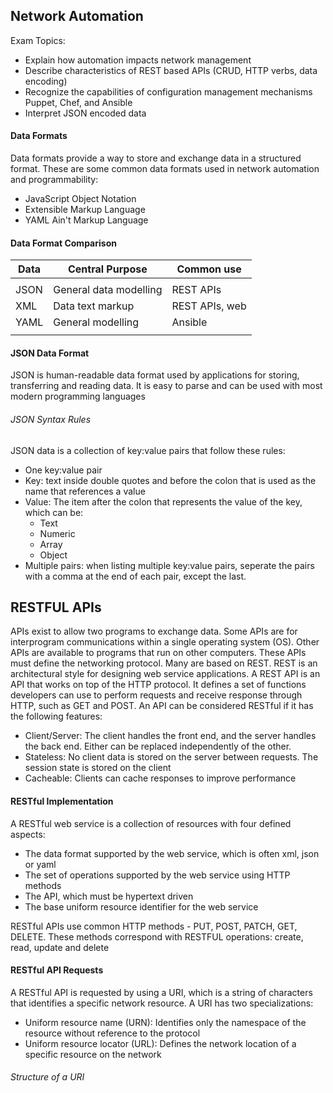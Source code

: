 ## Network Automation 

Exam Topics:

- Explain how automation impacts network management
- Describe characteristics of REST based APIs (CRUD, HTTP verbs, data encoding)
- Recognize the capabilities of configuration management mechanisms Puppet, Chef, and Ansible
- Interpret JSON encoded data

#### Data Formats

Data formats provide a way to store and exchange data in a structured format. These are some common data formats used in network automation and programmability:

* JavaScript Object Notation
* Extensible Markup Language
* YAML Ain't Markup Language

#### Data Format Comparison

| Data | Central Purpose        | Common use     |
|------|------------------------|----------------|
|      |                        |                |
| JSON | General data modelling | REST APIs      |
| XML  | Data text markup       | REST APIs, web |
| YAML | General modelling      | Ansible        |
|      |                        |                |

#### JSON Data Format 

JSON is human-readable data format used by applications for storing, transferring and reading data. It is easy to parse and can be used with most modern programming languages

###### JSON Syntax Rules 

JSON data is a collection of key:value pairs that follow these rules:

- One key:value pair
- Key: text inside double quotes and before the colon that is used as the name that references a value
- Value: The item after the colon that represents the value of the key, which can be:
    * Text
    * Numeric
    * Array
    * Object
- Multiple pairs: when listing multiple key:value pairs, seperate the pairs with a comma at the end of each pair, except the last.

## RESTFUL APIs 

APIs exist to allow two programs to exchange data. Some APIs are for interprogram communications within a single operating system (OS). Other APIs are available to programs that run on other computers. These APIs must define the networking protocol. Many are based on REST. REST is an architectural style for designing web service applications. A REST API is an API that works on top of the HTTP protocol. It defines a set of functions developers can use to perform requests and receive response through HTTP, such as GET and POST. An API can be considered RESTful if it has the following features:

* Client/Server: The client handles the front end, and the server handles the back end. Either can be replaced independently of the other.
* Stateless: No client data is stored on the server between requests. The session state is stored on the client
* Cacheable: Clients can cache responses to improve performance

#### RESTful Implementation

A RESTful web service is a collection of resources with four defined aspects:

- The data format supported by the web service, which is often xml, json or yaml
- The set of operations supported by the web service using HTTP methods
- The API, which must be hypertext driven
- The base uniform resource identifier for the web service

RESTful APIs use common HTTP methods - PUT, POST, PATCH, GET, DELETE. These methods correspond with RESTFUL operations: create, read, update and delete

#### RESTful API Requests

A RESTful API is requested by using a URI, which is a string of characters that identifies a specific network resource. A URI has two specializations:
- Uniform resource name (URN): Identifies only the namespace of the resource without reference to the protocol
- Uniform resource locator (URL): Defines the network location of a specific resource on the network

###### Structure of a URI



